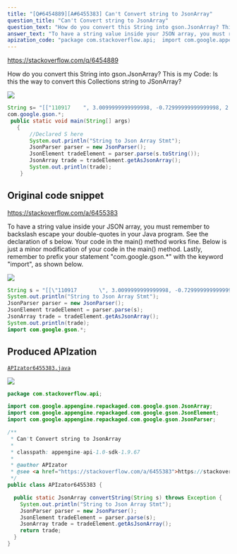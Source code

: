 ```yaml
---
title: "[Q#6454889][A#6455383] Can't Convert string to JsonArray"
question_title: "Can't Convert string to JsonArray"
question_text: "How do you convert this String into gson.JsonArray? This is my Code: Is this the way to convert this Collections string to JSonArray?"
answer_text: "To have a string value inside your JSON array, you must remember to backslash escape your double-quotes in your Java program. See the declaration of s below. Your code in the main() method works fine. Below is just a minor modification of your code in the main() method. Lastly, remember to prefix your statement \"com.google.gson.*\" with the keyword \"import\", as shown below."
apization_code: "package com.stackoverflow.api;  import com.google.appengine.repackaged.com.google.gson.JsonArray; import com.google.appengine.repackaged.com.google.gson.JsonElement; import com.google.appengine.repackaged.com.google.gson.JsonParser;  /**  * Can't Convert string to JsonArray  *  * classpath: appengine-api-1.0-sdk-1.9.67  *  * @author APIzator  * @see <a href=\"https://stackoverflow.com/a/6455383\">https://stackoverflow.com/a/6455383</a>  */ public class APIzator6455383 {    public static JsonArray convertString(String s) throws Exception {     System.out.println(\"String to Json Array Stmt\");     JsonParser parser = new JsonParser();     JsonElement tradeElement = parser.parse(s);     JsonArray trade = tradeElement.getAsJsonArray();     return trade;   } }"
---
```


https://stackoverflow.com/q/6454889

How do you convert this String into gson.JsonArray?
This is my Code:
Is this the way to convert this Collections string to JSonArray?


<div class="code-logo"><img src="/stackoverflow.png" /></div>

```java
String s= "[["110917    ", 3.0099999999999998, -0.72999999999999998, 2.8500000000000001, 2.96, 685.0, 38603.0], ["110917    ", 2.71, 0.20999999999999999, 2.8199999999999998, 2.8999999999999999, 2987.0, 33762.0]]";
com.google.gson.*;
 public static void main(String[] args)
   {
       //Declared S here
       System.out.println("String to Json Array Stmt");
       JsonParser parser = new JsonParser();
       JsonElement tradeElement = parser.parse(s.toString());
       JsonArray trade = tradeElement.getAsJsonArray();
       System.out.println(trade);
    }
```


## Original code snippet

https://stackoverflow.com/a/6455383

To have a string value inside your JSON array, you must remember to backslash escape your double-quotes in your Java program. See the declaration of s below.
Your code in the main() method works fine. Below is just a minor modification of your code in the main() method.
Lastly, remember to prefix your statement &quot;com.google.gson.*&quot; with the keyword &quot;import&quot;, as shown below.

<div class="code-logo"><img src="/stackoverflow.png" /></div>

```java
String s = "[[\"110917       \", 3.0099999999999998, -0.72999999999999998, 2.8500000000000001, 2.96, 685.0, 38603.0], [\"110917    \", 2.71, 0.20999999999999999, 2.8199999999999998, 2.8999999999999999, 2987.0, 33762.0]]";
System.out.println("String to Json Array Stmt");
JsonParser parser = new JsonParser();
JsonElement tradeElement = parser.parse(s);
JsonArray trade = tradeElement.getAsJsonArray();
System.out.println(trade);
import com.google.gson.*;
```

## Produced APIzation

[`APIzator6455383.java`](https://github.com/pasqualesalza/apization-temp/raw/main/data/search/APIzator6455383.java)

<div class="code-logo"><img src="/apizator.png" /></div>

```java
package com.stackoverflow.api;

import com.google.appengine.repackaged.com.google.gson.JsonArray;
import com.google.appengine.repackaged.com.google.gson.JsonElement;
import com.google.appengine.repackaged.com.google.gson.JsonParser;

/**
 * Can't Convert string to JsonArray
 *
 * classpath: appengine-api-1.0-sdk-1.9.67
 *
 * @author APIzator
 * @see <a href="https://stackoverflow.com/a/6455383">https://stackoverflow.com/a/6455383</a>
 */
public class APIzator6455383 {

  public static JsonArray convertString(String s) throws Exception {
    System.out.println("String to Json Array Stmt");
    JsonParser parser = new JsonParser();
    JsonElement tradeElement = parser.parse(s);
    JsonArray trade = tradeElement.getAsJsonArray();
    return trade;
  }
}

```